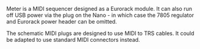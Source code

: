 Meter is a MIDI sequencer designed as a Eurorack module.
It can also run off USB power via the plug on the Nano - in which case the 7805 regulator and Eurorack power header can be omitted.

The schematic MIDI plugs are designed to use MIDI to TRS cables. It could be adapted to use standard MIDI connectors instead.
